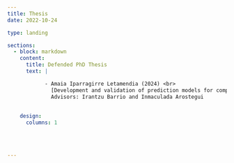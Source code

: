 ```yaml
---
title: Thesis
date: 2022-10-24

type: landing

sections:
  - block: markdown
    content:
      title: Defended PhD Thesis
      text: |

            - Amaia Iparragirre Letamendia (2024) <br>
              [Development and validation of prediction models for complex sampling data](https://addi.ehu.es/handle/10810/68630) <br>
              Advisors: Irantzu Barrio and Inmaculada Arostegui
              
    
    design:
      columns: 1
    
  
  
    
---
```


